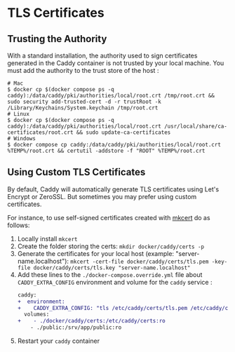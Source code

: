 # TLS Certificates

## Trusting the Authority

With a standard installation, the authority used to sign certificates generated in the Caddy container is not trusted by your local machine.
You must add the authority to the trust store of the host :

```
# Mac
$ docker cp $(docker compose ps -q caddy):/data/caddy/pki/authorities/local/root.crt /tmp/root.crt && sudo security add-trusted-cert -d -r trustRoot -k /Library/Keychains/System.keychain /tmp/root.crt
# Linux
$ docker cp $(docker compose ps -q caddy):/data/caddy/pki/authorities/local/root.crt /usr/local/share/ca-certificates/root.crt && sudo update-ca-certificates
# Windows
$ docker compose cp caddy:/data/caddy/pki/authorities/local/root.crt %TEMP%/root.crt && certutil -addstore -f "ROOT" %TEMP%/root.crt
```

## Using Custom TLS Certificates

By default, Caddy will automatically generate TLS certificates using Let's Encrypt or ZeroSSL.
But sometimes you may prefer using custom certificates.

For instance, to use self-signed certificates created with [mkcert](https://github.com/FiloSottile/mkcert) do as follows:

1. Locally install `mkcert`
2. Create the folder storing the certs:
   `mkdir docker/caddy/certs -p`
3. Generate the certificates for your local host (example: "server-name.localhost"):
   `mkcert -cert-file docker/caddy/certs/tls.pem -key-file docker/caddy/certs/tls.key "server-name.localhost"`
4. Add these lines to the `./docker-compose.override.yml` file about `CADDY_EXTRA_CONFIG` environment and volume for the `caddy` service :
    ```diff
    caddy:
    +  environment:
    +    CADDY_EXTRA_CONFIG: "tls /etc/caddy/certs/tls.pem /etc/caddy/certs/tls.key"
      volumes:
    +    - ./docker/caddy/certs:/etc/caddy/certs:ro
        - ./public:/srv/app/public:ro
    ```
5. Restart your `caddy` container
